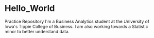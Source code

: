 # Hello_World
Practice Repository
I'm a Business Analytics student at the University of Iowa's Tippie College of Business. I am also working towards a Statistic minor to better understand data.
